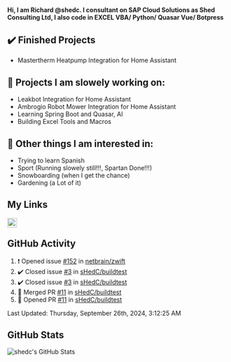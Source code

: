#### Hi, I am Richard @shedc. I consultant on SAP Cloud Solutions as Shed Consulting Ltd, I also code in EXCEL VBA/ Python/ Quasar Vue/ Botpress

## ✔️ Finished Projects
- Mastertherm Heatpump Integration for Home Assistant

## 👋 Projects I am slowely working on:
- Leakbot Integration for Home Assistant
- Ambrogio Robot Mower Integration for Home Assistant
- Learning Spring Boot and Quasar, AI
- Building Excel Tools and Macros

## 👀 Other things I am interested in:
- Trying to learn Spanish
- Sport (Running slowely still!!!, Spartan Done!!!)
- Snowboarding (when I get the chance)
- Gardening (a Lot of it)

## My Links
[<img align="left" alt="shedc | LinkedIn" width="22px" src="https://cdn.jsdelivr.net/npm/simple-icons@v3/icons/linkedin.svg" />][linkedin]

<br/>

## GitHub Activity
<!--RECENT_ACTIVITY:start-->
1. ❗️ Opened issue [#152](https://github.com/netbrain/zwift/issues/152) in [netbrain/zwift](https://github.com/netbrain/zwift)
2. ✔️ Closed issue [#3](https://github.com/sHedC/buildtest/issues/3) in [sHedC/buildtest](https://github.com/sHedC/buildtest)
3. ✔️ Closed issue [#3](https://github.com/sHedC/buildtest/issues/3) in [sHedC/buildtest](https://github.com/sHedC/buildtest)
4. 🎉 Merged PR [#11](https://github.com/sHedC/buildtest/pull/11) in [sHedC/buildtest](https://github.com/sHedC/buildtest)
5. 💪 Opened PR [#11](https://github.com/sHedC/buildtest/pull/11) in [sHedC/buildtest](https://github.com/sHedC/buildtest)
<!--RECENT_ACTIVITY:end-->
<!--RECENT_ACTIVITY:last_update-->
Last Updated: Thursday, September 26th, 2024, 3:12:25 AM
<!--RECENT_ACTIVITY:last_update_end-->

## GitHub Stats
<img align="left" alt="shedc's GitHub Stats" src="https://github-readme-stats.vercel.app/api?username=shedc&show_icons=true&hide_title=true" />

[linkedin]: https://www.linkedin.com/in/richard-holmes-3314251/
